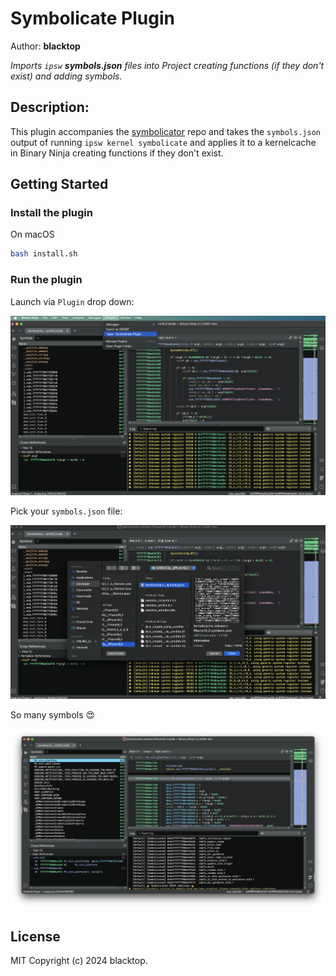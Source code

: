 # Symbolicate Plugin

Author: **blacktop**

_Imports `ipsw` **symbols.json** files into Project creating functions (if they don't exist) and adding symbols._

## Description:

This plugin accompanies the [symbolicator](https://github.com/blacktop/symbolicator) repo and takes the `symbols.json` output of running `ipsw kernel symbolicate` and applies it to a kernelcache in Binary Ninja creating functions if they don't exist.

## Getting Started

### Install the plugin

On macOS

```bash
bash install.sh
```

### Run the plugin

Launch via `Plugin` drop down:

![bn-plugin-lauch](docs/bn-plugin-lauch.png)

Pick your `symbols.json` file:

![bn-plugin-choose](docs/bn-plugin-choose.png)

So many symbols 😍

![bn-plugin-done](docs/bn-plugin-done.png)

## License

MIT Copyright (c) 2024 blacktop.